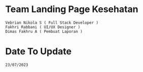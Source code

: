 # Team Landing Page Kesehatan
```
Vebrian Nikola S ( Full Stack Developer )
Fakhri Rabbani ( UI/UX Designer )
Dimas Fakhru A ( Pembuat Laporan )
```
# Date To Update
``` 23/07/2023 ```
